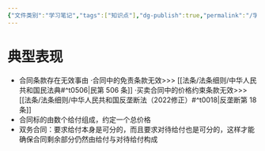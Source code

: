 ```yaml
---
{"文件类别":"学习笔记","tags":["知识点"],"dg-publish":true,"permalink":"/学习笔记/知识点/客观可分性/","dgPassFrontmatter":true}
---
```


# 典型表现
- 合同条款存在无效事由
·合同中的免责条款无效>>> [[法条/法条细则/中华人民共和国民法典#^t0506\|民第 506 条]]
·买卖合同中的价格约束条款无效>>> [[法条/法条细则/中华人民共和国反垄断法（2022修正）#^t0018\|反垄断第 18 条]]
- 合同标的由数个给付组成，约定一个总价格
- 双务合同：要求给付本身是可分的，而且要求对待给付也是可分的，这样才能确保合同剩余部分仍然由给付与对待给付构成